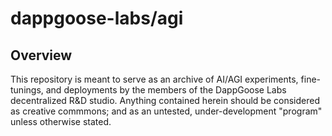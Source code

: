 # dappgoose-labs/agi

## Overview
This repository is meant to serve as an archive of AI/AGI experiments, fine-tunings, and deployments by the members of the DappGoose Labs decentralized R&D studio. Anything contained herein should be considered as creative commmons; and as an untested, under-development "program" unless otherwise stated.
